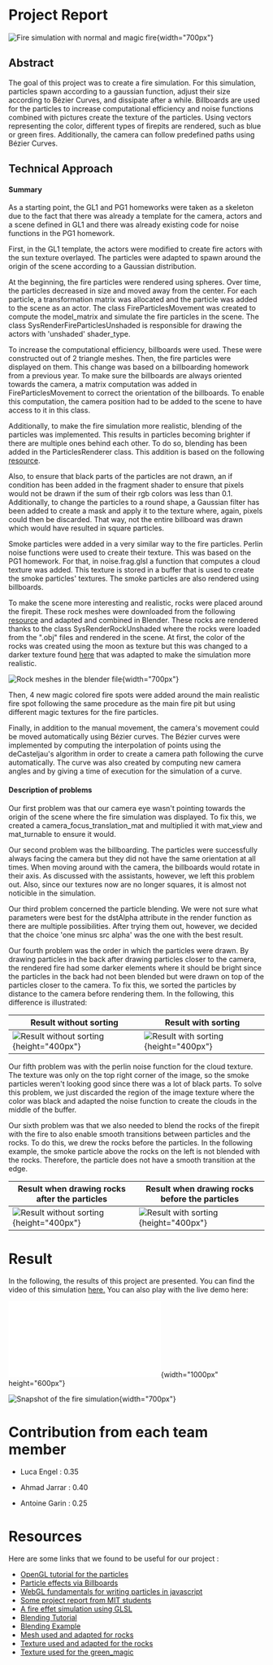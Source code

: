 
# Project Report
![Fire simulation with normal and magic fire](images/final_result.png){width="700px"}


## Abstract
The goal of this project was to create a fire simulation. For this simulation, particles spawn according to a gaussian function, adjust their size according to Bézier Curves, and dissipate after a while. Billboards are used for the particles to increase computational efficiency and noise functions combined with pictures create the texture of the particles. Using vectors representing the color, different types of firepits are rendered, such as blue or green fires. Additionally, the camera can follow predefined paths using Bézier Curves.

## Technical Approach

#### Summary
As a starting point, the GL1 and PG1 homeworks were taken as a skeleton due to the fact that there was already a template for the camera, actors and a scene defined in GL1 and there was already existing code for noise functions in the PG1 homework.

First, in the GL1 template, the actors were modified to create fire actors with the sun texture overlayed. The particles were adapted to spawn around the origin of the scene according to a Gaussian distribution.

At the beginning, the fire particles were rendered using spheres. Over time, the particles decreased in size and moved away from the center. For each particle, a transformation matrix was allocated and the particle was added to the scene as an actor. The class FireParticlesMovement was created to compute the model_matrix and simulate the fire particles in the scene. The class SysRenderFireParticlesUnshaded is responsible for drawing the actors with 'unshaded' shader_type.

To increase the computational efficiency, billboards were used. These were constructed out of 2 triangle meshes. Then, the fire particles were displayed on them. This change was based on a billboarding homework from a previous year. To make sure the billboards are always oriented towards the camera, a matrix computation was added in FireParticlesMovement to correct the orientation of the billboards. To enable this computation, the camera position had to be added to the scene to have access to it in this class.

Additionally, to make the fire simulation more realistic, blending of the particles was implemented. This results in particles becoming brighter if there are multiple ones behind each other. To do so, blending has been added in the ParticlesRenderer class. This addition is based on the following [resource](https://github.com/regl-project/regl/blob/master/API.md#blending). 

Also, to ensure that black parts of the particles are not drawn, an if condition has been added in the fragment shader to ensure that pixels would not be drawn if the sum of their rgb colors was less than 0.1. Additionally, to change the particles to a round shape, a Gaussian filter has been added to create a mask and apply it to the texture where, again, pixels could then be discarded. That way, not the entire billboard was drawn which would have resulted in square particles.

Smoke particles were added in a very similar way to the fire particles. Perlin noise functions were used to create their texture. This was based on the PG1 homework. For that, in noise.frag.glsl a function that computes a cloud texture was added. This texture is stored in a buffer that is used to create the smoke particles' textures. The smoke particles are also rendered using billboards.

To make the scene more interesting and realistic, rocks were placed around the firepit. These rock meshes were downloaded from the following [resource](https://www.turbosquid.com/3d-models/3d-short-flat-rocks-1909649) and adapted and combined in Blender. These rocks are rendered thanks to the class SysRenderRockUnshaded where the rocks were loaded from the ".obj" files and rendered in the scene. At first, the color of the rocks was created using the moon as texture but this was changed to a darker texture found [here](https://www.shutterstock.com/image-photo/black-stone-concrete-texture-background-anthracite-1617633904) that was adapted to make the simulation more realistic.

![Rock meshes in the blender file](images/rock_textures.png){width="700px"}

Then, 4 new magic colored fire spots were added around the main realistic fire spot following the same procedure as the main fire pit but using different magic textures for the fire particles.

Finally, in addition to the manual movement, the camera's movement could be moved automatically using Bézier curves. The Bézier curves were implemented by computing the interpolation of points using the deCasteljau's algorithm in order to create a camera path following the curve automatically. The curve was also created by computing new camera angles and by giving a time of execution for the simulation of a curve.


#### Description of problems
Our first problem was that our camera eye wasn't pointing towards the origin of the scene where the fire simulation was displayed. To fix this, we created a camera_focus_translation_mat and multiplied it with mat_view and mat_turnable to ensure it would.

Our second problem was the billboarding. The particles were successfully always facing the camera but they did not have the same orientation at all times. When moving around with the camera, the billboards would rotate in their axis. As discussed with the assistants, however, we left this problem out. Also, since our textures now are no longer squares, it is almost not noticible in the simulation.

Our third problem concerned the particle blending. We were not sure what parameters were best for the dstAlpha attribute in the render function as there are multiple possibilities. After trying them out, however, we decided that the choice 'one minus src alpha' was the one with the best result.

Our fourth problem was the order in which the particles were drawn. By drawing particles in the back after drawing particles closer to the camera, the rendered fire had some darker elements where it should be bright since the particles in the back had not been blended but were drawn on top of the particles closer to the camera. To fix this, we sorted the particles by distance to the camera before rendering them. In the following, this difference is illustrated:

| Result without sorting | Result with sorting |
| --- | --- |
| ![Result without sorting](images/fire_not_sorted.png){height="400px"} | ![Result with sorting](images/fire_sorted.png){height="400px"} |



Our fifth problem was with the perlin noise function for the cloud texture. The texture was only on the top right corner of the image, so the smoke particles weren't looking good since there was a lot of black parts. To solve this problem, we just discarded the region of the image texture where the color was black and adapted the noise function to create the clouds in the middle of the buffer.

Our sixth problem was that we also needed to blend the rocks of the firepit with the fire to also enable smooth transitions between particles and the rocks. To do this, we drew the rocks before the particles. In the following example, the smoke particle above the rocks on the left is not blended with the rocks. Therefore, the particle does not have a smooth transition at the edge.

| Result when drawing rocks after the particles | Result when drawing rocks before the particles |
| --- | --- |
| ![Result without sorting](images/particles_and_rocks_not_blending_because_the_rocks_are_drawn_last.png){height="400px"} | ![Result with sorting](images/particles_and_rocks_blending_because_the_rocks_are_drawn_first.png){height="400px"} |

# Result
In the following, the results of this project are presented. You can find the video of this simulation [here.](https://drive.google.com/file/d/1nv01i-_LBP0dGE9w3LMWFoOMRij2_zeJ/view)
You can also play with the live demo here:

![Interactive fire simulation](../fire/index_fire.html){width="1000px" height="600px"}


![Snapshot of the fire simulation](images/final_result.png){width="700px"}


# Contribution from each team member

- Luca Engel : 0.35

- Ahmad Jarrar : 0.40

- Antoine Garin : 0.25



# Resources

Here are some links that we found to be useful for our project :

- [OpenGL tutorial for the particles](http://www.opengl-tutorial.org/intermediate-tutorials/billboards-particles/particles-instancing/)
- [Particle effects via Billboards](https://www.chinedufn.com/webgl-particle-effect-billboard-tutorial/)
- [WebGL fundamentals for writing particles in javascript](https://webglfundamentals.org/webgl/lessons/webgl-qna-efficient-particle-system-in-javascript---webgl-.html)
- [Some project report from MIT students](https://groups.csail.mit.edu/graphics/classes/6.837/F99/projects/reports/team09.pdf)
- [A fire effet simulation using GLSL](https://www.shadertoy.com/view/lsdBD2)
- [Blending Tutorial](https://learnopengl.com/Advanced-OpenGL/Blending)
- [Blending Example](https://github.com/regl-project/regl/blob/master/API.md#blending)
- [Mesh used and adapted for rocks](https://www.turbosquid.com/3d-models/3d-short-flat-rocks-1909649)
- [Texture used and adapted for the rocks](https://www.shutterstock.com/image-photo/black-stone-concrete-texture-background-anthracite-1617633904)
- [Texture used for the green_magic](https://www.shutterstock.com/image-vector/abstract-green-blue-blurred-gradient-background-561604051)